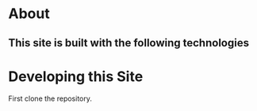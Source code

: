 # About

This site is built with the following technologies
 - 

# Developing this Site

First clone the repository.
